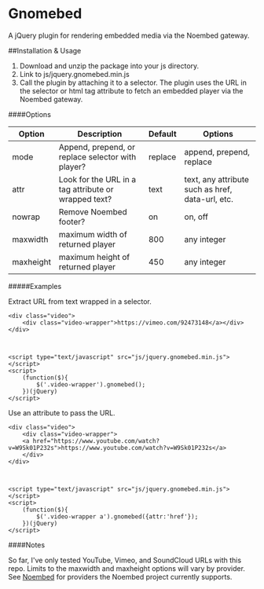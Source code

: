 # Gnomebed
A jQuery plugin for rendering embedded media via the Noembed gateway.

##Installation & Usage

1. Download and unzip the package into your js directory.
2. Link to js/jquery.gnomebed.min.js
3. Call the plugin by attaching it to a selector. The plugin uses the URL in the selector or html tag attribute to fetch an embedded player via the Noembed gateway.
 

####Options

| Option | Description | Default | Options
| --- | --- | --- | --- |
| mode | Append, prepend, or replace selector with player? | replace | append, prepend, replace
| attr | Look for the URL in a tag attribute or wrapped text? | text | text, any attribute such as href, data-url, etc.
| nowrap | Remove Noembed footer? | on | on, off
| maxwidth | maximum width of returned player | 800 | any integer
| maxheight | maximum height of returned player | 450 | any integer


#####Examples

Extract URL from text wrapped in a selector.

```
<div class="video">
	<div class="video-wrapper">https://vimeo.com/92473148</a></div>
</div>



<script type="text/javascript" src="js/jquery.gnomebed.min.js"></script>
<script>
	(function($){
		$('.video-wrapper').gnomebed();
	})(jQuery)
</script>
```

Use an attribute to pass the URL.

```
<div class="video">
	<div class="video-wrapper">
	<a href="https://www.youtube.com/watch?v=W9Sk01P232s">https://www.youtube.com/watch?v=W9Sk01P232s</a>
	</div>
</div>



<script type="text/javascript" src="js/jquery.gnomebed.min.js"></script>
<script>
	(function($){
		$('.video-wrapper a').gnomebed({attr:'href'});
	})(jQuery)
</script>
```

####Notes

So far, I've only tested YouTube, Vimeo, and SoundCloud URLs with this repo. Limits to the maxwidth and maxheight options will vary by provider. See [Noembed](http://noembed.com) for providers the Noembed project currently supports.